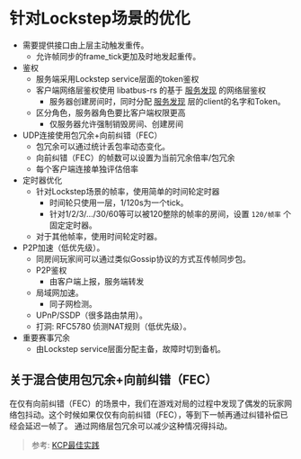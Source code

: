# 针对Lockstep场景的优化

+ 需要提供接口由上层主动触发重传。
  + 允许帧同步的frame_tick更加及时地发起重传。
+ 鉴权
  + 服务端采用Lockstep service层面的token鉴权
  + 客户端网络层鉴权使用 libatbus-rs 的基于 [服务发现](../discovery.md) 的网络层鉴权
    + 服务器创建房间时，同时分配 [服务发现](../discovery.md) 层的client的名字和Token。
  + 区分角色，服务器角色要比客户端权限更高
    + 仅服务器允许强制销毁房间、创建房间
+ UDP连接使用包冗余+向前纠错（FEC）
  + 包冗余可以通过统计丢包率动态变化。
  + 向前纠错（FEC）的帧数可以设置为当前冗余倍率/包冗余
  + 每个客户端连接单独评估倍率
+ 定时器优化
  + 针对Lockstep场景的帧率，使用简单的时间轮定时器
    + 时间轮只使用一层，1/120s为一个tick。
    + 针对1/2/3/.../30/60等可以被120整除的帧率的房间，设置 `120/帧率` 个固定定时器。
  + 对于其他帧率，使用时间轮定时器。
+ P2P加速（低优先级）。
  + 同房间玩家间可以通过类似Gossip协议的方式互传帧同步包。
  + P2P鉴权
    + 由客户端上报，服务端转发
  + 局域网加速。
    + 同子网检测。
  + UPnP/SSDP（很多路由禁用）。
  + 打洞: RFC5780 侦测NAT规则（低优先级）。
+ 重要赛事冗余
  + 由Lockstep service层面分配主备，故障时切到备机。

## 关于混合使用包冗余+向前纠错（FEC）

在仅有向前纠错（FEC）的场景中，我们在游戏对局的过程中发现了偶发的玩家网络包抖动。这个时候如果仅仅有向前纠错（FEC），等到下一帧再通过纠错补偿已经会延迟一帧了。
通过网络层包冗余可以减少这种情况得抖动。

> 参考: [KCP最佳实践][1]

[1]: https://github.com/skywind3000/kcp/wiki/KCP-Best-Practice
